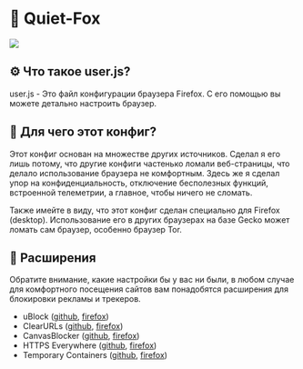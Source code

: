 # 🦊 Quiet-Fox

![](https://i.imgur.com/a6Qe0kA.png)

## ⚙️ Что такое user.js?

user.js - Это файл конфигурации браузера Firefox. С его помощью вы можете детально настроить браузер.

## 🎨 Для чего этот конфиг?

Этот конфиг основан на множестве других источников. Сделал я его лишь потому, что другие конфиги частенько ломали веб-страницы, что делало использование браузера не комфортным. Здесь же я сделал упор на конфиденциальность, отключение бесполезных функций, встроенной телеметрии, а главное, чтобы ничего не сломать.

Также имейте в виду, что этот конфиг сделан специально для Firefox (desktop). Использование его в других браузерах на базе Gecko может ломать сам браузер, особенно браузер Tor.

## 🔐 Расширения

Обратите внимание, какие настройки бы у вас ни были, в любом случае для комфортного посещения сайтов вам понадобятся расширения для блокировки рекламы и трекеров.

- uBlock ([github](https://github.com/gorhill/uBlock "github"), [firefox](https://addons.mozilla.org/firefox/addon/ublock-origin "firefox"))
- ClearURLs ([github](https://github.com/ClearURLs/Addon "github"), [firefox](https://addons.mozilla.org/firefox/addon/clearurls "firefox"))
- CanvasBlocker ([github](https://github.com/kkapsner/CanvasBlocker "github"), [firefox](https://addons.mozilla.org/firefox/addon/canvasblocker "firefox"))
- HTTPS Everywhere ([github](https://github.com/EFForg/https-everywhere, "github"), [firefox](https://addons.mozilla.org/firefox/addon/https-everywhere, "firefox"))
- Temporary Containers ([github](https://github.com/stoically/temporary-containers, "github"), [firefox](https://addons.mozilla.org/firefox/addon/temporary-containers/, "firefox"))
